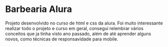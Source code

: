 # Barbearia Alura
Projeto desenvolvido no curso de html e css da alura.
Foi muito interessante realizar todo o projeto e curso em geral, consegui relembrar vários conceitos que ja tinha visto ano passado, além de até aprender alguns novos, como técnicas de responsavidade para mobile.
